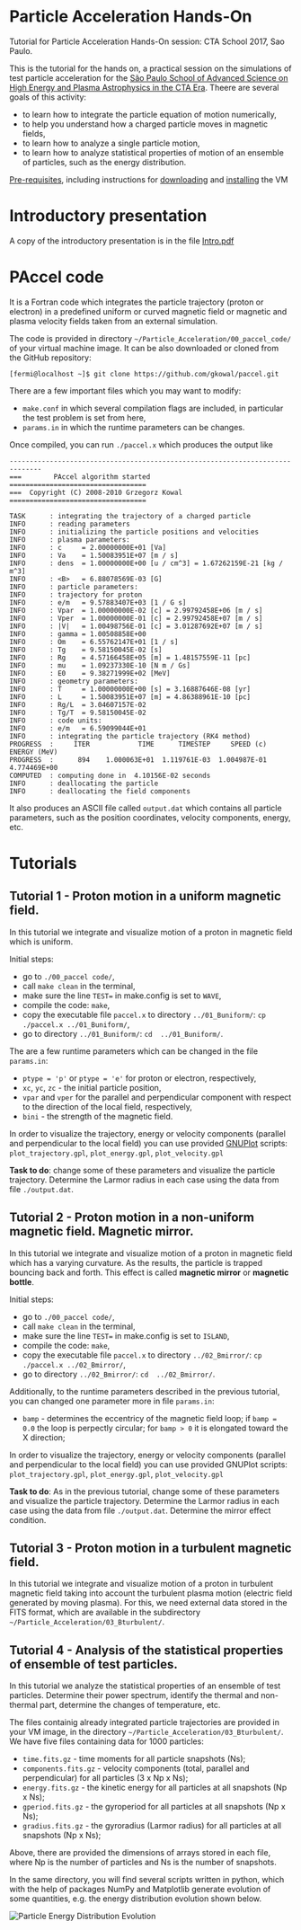 # Particle Acceleration Hands-On

Tutorial for Particle Acceleration Hands-On session: CTA School 2017, Sao Paulo.

This is the tutorial for the hands on, a practical session on the simulations of test particle acceleration for the [São Paulo School of Advanced Science on High Energy and Plasma Astrophysics in the CTA Era](http://www.astro.iag.usp.br/~highenastro/). Theere are several goals of this activity:
- to learn how to integrate the particle equation of motion numerically,
- to help you understand how a charged particle moves in magnetic fields,
- to learn how to analyze a single particle motion,
- to learn how to analyze statistical properties of motion of an ensemble of particles, such as the energy distribution.

[Pre-requisites](./pre-requisites.md), including instructions for [downloading](./pre-requisites.md#download-links) and [installing](./pre-requisites.md#instructions-for-installing-vm) the VM

# Introductory presentation

A copy of the introductory presentation is in the file [Intro.pdf](https://github.com/gkowal/Particle-Acceleration-tutorial/blob/master/Intro.pdf)

# PAccel code

It is a Fortran code which integrates the particle trajectory (proton or electron) in a predefined uniform or curved magnetic field or magnetic and plasma velocity fields taken from an external simulation.

The code is provided in directory `~/Particle_Acceleration/00_paccel_code/` of your virtual machine image. It can be also downloaded or cloned from the GitHub repository:
```
[fermi@localhost ~]$ git clone https://github.com/gkowal/paccel.git
```
There are a few important files which you may want to modify:
- `make.conf` in which several compilation flags are included, in particular the test problem is set from here,
- `params.in` in which the runtime parameters can be changes.

Once compiled, you can run `./paccel.x` which produces the output like

```
------------------------------------------------------------------------------
===        PAccel algorithm started         ==================================
===  Copyright (C) 2008-2010 Grzegorz Kowal ==================================

TASK      : integrating the trajectory of a charged particle
INFO      : reading parameters
INFO      : initializing the particle positions and velocities
INFO      : plasma parameters:
INFO      : c     = 2.00000000E+01 [Va]
INFO      : Va    = 1.50083951E+07 [m / s]
INFO      : dens  = 1.00000000E+00 [u / cm^3] = 1.67262159E-21 [kg / m^3]
INFO      : <B>   = 6.88078569E-03 [G]
INFO      : particle parameters:
INFO      : trajectory for proton
INFO      : e/m   = 9.57883407E+03 [1 / G s]
INFO      : Vpar  = 1.00000000E-02 [c] = 2.99792458E+06 [m / s]
INFO      : Vper  = 1.00000000E-01 [c] = 2.99792458E+07 [m / s]
INFO      : |V|   = 1.00498756E-01 [c] = 3.01287692E+07 [m / s]
INFO      : gamma = 1.00508858E+00
INFO      : Om    = 6.55762147E+01 [1 / s]
INFO      : Tg    = 9.58150045E-02 [s]
INFO      : Rg    = 4.57166458E+05 [m] = 1.48157559E-11 [pc]
INFO      : mu    = 1.09237330E-10 [N m / Gs]
INFO      : E0    = 9.38271999E+02 [MeV]
INFO      : geometry parameters:
INFO      : T     = 1.00000000E+00 [s] = 3.16887646E-08 [yr]
INFO      : L     = 1.50083951E+07 [m] = 4.86388961E-10 [pc]
INFO      : Rg/L  = 3.04607157E-02
INFO      : Tg/T  = 9.58150045E-02
INFO      : code units:
INFO      : e/m   = 6.59099044E+01
INFO      : integrating the particle trajectory (RK4 method)
PROGRESS  :     ITER            TIME      TIMESTEP     SPEED (c)  ENERGY (MeV)
PROGRESS  :      894    1.000063E+01  1.119761E-03  1.004987E-01  4.774469E+00
COMPUTED  : computing done in  4.10156E-02 seconds
INFO      : deallocating the particle
INFO      : deallocating the field components
```

It also produces an ASCII file called `output.dat` which contains all particle parameters, such as the position coordinates, velocity components, energy, etc.

# Tutorials

## Tutorial 1 - Proton motion in a uniform magnetic field.

In this tutorial we integrate and visualize motion of a proton in magnetic field which is uniform.

Initial steps:
- go to `./00_paccel code/`,
- call `make clean` in the terminal,
- make sure the line `TEST=` in make.config is set to `WAVE`,
- compile the code: `make`,
- copy the executable file `paccel.x` to directory `../01_Buniform/`: `cp ./paccel.x ../01_Buniform/`,
- go to directory `../01_Buniform/`: `cd  ../01_Buniform/`.

The are a few runtime parameters which can be changed in the file `params.in`:
- `ptype = 'p'` or `ptype = 'e'` for proton or electron, respectively,
- `xc`, `yc`, `zc` - the initial particle position,
- `vpar` and `vper` for the parallel and perpendicular component with respect to the direction of the local field, respectively,
- `bini` - the strength of the magnetic field.

In order to visualize the trajectory, energy or velocity components (parallel and perpendicular to the local field) you can use provided [GNUPlot](http://www.gnuplot.info/) scripts: `plot_trajectory.gpl`, `plot_energy.gpl`, `plot_velocity.gpl`

**Task to do**: change some of these parameters and visualize the particle trajectory. Determine the Larmor radius in each case using the data from file `./output.dat`.


## Tutorial 2 - Proton motion in a non-uniform magnetic field. Magnetic mirror.

In this tutorial we integrate and visualize motion of a proton in magnetic field which has a varying curvature. As the results, the particle is trapped bouncing back and forth. This effect is called **magnetic mirror** or **magnetic bottle**.

Initial steps:
- go to `./00_paccel code/`,
- call `make clean` in the terminal,
- make sure the line `TEST=` in make.config is set to `ISLAND`,
- compile the code: `make`,
- copy the executable file `paccel.x` to directory `../02_Bmirror/`: `cp ./paccel.x ../02_Bmirror/`,
- go to directory `../02_Bmirror/`: `cd  ../02_Bmirror/`.

Additionally, to the runtime parameters described in the previous tutorial, you can changed one parameter more in file `params.in`:
- `bamp` - determines the eccentricy of the magnetic field loop; if `bamp = 0.0` the loop is perpectly circular; for `bamp > 0` it is elongated toward the X direction;

In order to visualize the trajectory, energy or velocity components (parallel and perpendicular to the local field) you can use provided GNUPlot scripts: `plot_trajectory.gpl`, `plot_energy.gpl`, `plot_velocity.gpl`

**Task to do**: As in the previous tutorial, change some of these parameters and visualize the particle trajectory. Determine the Larmor radius in each case using the data from file `./output.dat`. Determine the mirror effect condition.


## Tutorial 3 - Proton motion in a turbulent magnetic field.

In this tutorial we integrate and visualize motion of a proton in turbulent magnetic field taking into account the turbulent plasma motion (electric field generated by moving plasma). For this, we need external data stored in the FITS format, which are available in the subdirectory `~/Particle_Acceleration/03_Bturbulent/`.


## Tutorial 4 - Analysis of the statistical properties of ensemble of test particles.

In this tutorial we analyze the statistical properties of an ensemble of test particles. Determine their power spectrum, identify the thermal and non-thermal part, determine the changes of temperature, etc.

The files containig already integrated particle trajectories are provided in your VM image, in the directory `~/Particle_Acceleration/03_Bturbulent/`. We have five files containing data for 1000 particles:
- `time.fits.gz` - time moments for all particle snapshots (Ns);
- `components.fits.gz` - velocity components (total, parallel and perpendicular) for all particles (3 x Np x Ns);
- `energy.fits.gz` - the kinetic energy for all particles at all snapshots (Np x Ns);
- `gperiod.fits.gz` - the gyroperiod for all particles at all snapshots (Np x Ns);
- `gradius.fits.gz` - the gyroradius (Larmor radius) for all particles at all snapshots (Np x Ns);

Above, there are provided the dimensions of arrays stored in each file, where Np is the number of particles and Ns is the number of snapshots.

In the same directory, you will find several scripts written in python, which with the help of packages NumPy and Matplotlib generate evolution of some quantities, e.g. the energy distribution evolution shown below.

![](./energy_histogram.png "Particle Energy Distribution Evolution")

